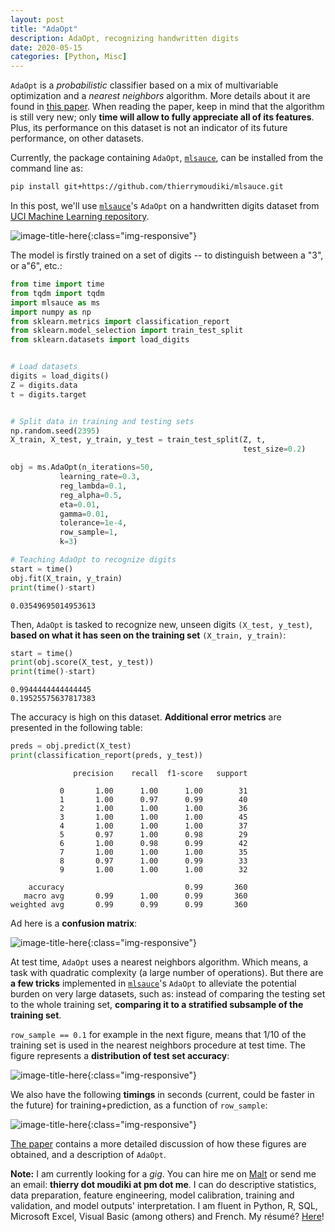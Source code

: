 ```yaml
---
layout: post
title: "AdaOpt"
description: AdaOpt, recognizing handwritten digits
date: 2020-05-15
categories: [Python, Misc]
---
```



`AdaOpt` is a _probabilistic_ classifier based on a mix of multivariable optimization and a _nearest neighbors_ algorithm. More details about it are found in [this paper](https://www.researchgate.net/publication/341409169_AdaOpt_Multivariable_optimization_for_classification). When reading the paper, keep in mind that the algorithm is still very new; only __time will allow to fully appreciate all of its features__. Plus, its performance on this dataset is not an indicator of its future performance, on other datasets. 

Currently, the package containing `AdaOpt`, [`mlsauce`](https://github.com/thierrymoudiki/mlsauce), can be installed from the command line as: 

```bash
pip install git+https://github.com/thierrymoudiki/mlsauce.git

```

In this post, we'll use [`mlsauce`](https://github.com/thierrymoudiki/mlsauce)'s `AdaOpt` on a handwritten digits dataset from [UCI Machine Learning repository](https://archive.ics.uci.edu/ml/datasets/Optical+Recognition+of+Handwritten+Digits). 

![image-title-here]({{base}}/images/2020-05-15/2020-05-15-image0.png){:class="img-responsive"}

The model is firstly trained on a set of digits -- to distinguish between a "3", or a"6", etc.:

```python
from time import time
from tqdm import tqdm
import mlsauce as ms
import numpy as np
from sklearn.metrics import classification_report
from sklearn.model_selection import train_test_split
from sklearn.datasets import load_digits


# Load datasets
digits = load_digits()
Z = digits.data
t = digits.target


# Split data in training and testing sets
np.random.seed(2395)
X_train, X_test, y_train, y_test = train_test_split(Z, t, 
                                                    test_size=0.2)

obj = ms.AdaOpt(n_iterations=50,
           learning_rate=0.3,
           reg_lambda=0.1,            
           reg_alpha=0.5,
           eta=0.01,
           gamma=0.01, 
           tolerance=1e-4,
           row_sample=1,
           k=3)

# Teaching AdaOpt to recognize digits
start = time()
obj.fit(X_train, y_train)
print(time()-start)


```
```
0.03549695014953613
```

Then, `AdaOpt` is tasked to recognize new, unseen digits `(X_test, y_test)`, __based on what it has seen on the training set__ `(X_train, y_train)`: 

```python
start = time()
print(obj.score(X_test, y_test))
print(time()-start)
```
```
0.9944444444444445
0.19525575637817383
```

The accuracy is high on this dataset. __Additional error metrics__ are presented in the following table: 

```python
preds = obj.predict(X_test)
print(classification_report(preds, y_test))

```
```
              precision    recall  f1-score   support

           0       1.00      1.00      1.00        31
           1       1.00      0.97      0.99        40
           2       1.00      1.00      1.00        36
           3       1.00      1.00      1.00        45
           4       1.00      1.00      1.00        37
           5       0.97      1.00      0.98        29
           6       1.00      0.98      0.99        42
           7       1.00      1.00      1.00        35
           8       0.97      1.00      0.99        33
           9       1.00      1.00      1.00        32

    accuracy                           0.99       360
   macro avg       0.99      1.00      0.99       360
weighted avg       0.99      0.99      0.99       360

```

Ad here is a __confusion matrix__:

![image-title-here]({{base}}/images/2020-05-15/2020-05-15-image1.png){:class="img-responsive"}

At test time, `AdaOpt` uses a nearest neighbors algorithm. Which means, a task with quadratic complexity (a large number of operations). But there are __a few tricks__ implemented in [`mlsauce`](https://github.com/thierrymoudiki/mlsauce)'s `AdaOpt` to alleviate the potential burden on very large datasets, such as: instead of comparing the testing set to the whole training set, __comparing it to a stratified subsample of the training set__.  

`row_sample == 0.1` for example in the next figure, means that 1/10 of the training set is used in the nearest neighbors procedure at test time. The figure represents a __distribution of test set accuracy__: 

![image-title-here]({{base}}/images/2020-05-15/2020-05-15-image2.png){:class="img-responsive"}

We also have the following __timings__ in seconds (current, could be faster in the future) for training+prediction, as a function of `row_sample`:

![image-title-here]({{base}}/images/2020-05-15/2020-05-15-image3.png){:class="img-responsive"}

[The paper](https://www.researchgate.net/publication/341409169_AdaOpt_Multivariable_optimization_for_classification) contains a more detailed discussion of how these figures are obtained, and a description of `AdaOpt`. 

__Note:__ I am currently looking for a _gig_. You can hire me on [Malt](https://www.malt.fr/profile/thierrymoudiki) or send me an email: __thierry dot moudiki at pm dot me__. I can do descriptive statistics, data preparation, feature engineering, model calibration, training and validation, and model outputs' interpretation. I am fluent in Python, R, SQL, Microsoft Excel, Visual Basic (among others) and French. My résumé? [Here]({{base}}/cv/thierry-moudiki.pdf)!